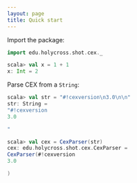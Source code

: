 ```yaml
---
layout: page
title: Quick start
---
```



Import the package:

```scala
import edu.holycross.shot.cex._
```

```scala
scala> val x = 1 + 1
x: Int = 2
```

Parse CEX from a `String`:

```scala
scala> val str = "#!cexversion\n3.0\n\n"
str: String =
"#!cexversion
3.0

"

scala> val cex = CexParser(str)
cex: edu.holycross.shot.cex.CexParser =
CexParser(#!cexversion
3.0

)
```
